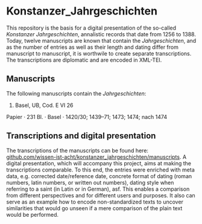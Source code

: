 # Konstanzer_Jahrgeschichten

This repository is the basis for a digital presentation of the so-called *Konstanzer Jahrgeschichten*, annalistic records that date from 1256 to 1388. 
Today, twelve manuscripts are known that contain the *Jahrgeschichten*, and as the number of entries as well as their length and dating differ from manuscript to manuscript, it is worthwile to create separate transcriptions.
The transcriptions are diplomatic and are encoded in XML-TEI.

## Manuscripts

The following manuscripts contain the *Jahrgeschichten*:

1. Basel, UB, Cod. E VI 26

 Papier · 231 Bl. · Basel · 1420/30; 1439–71; 1473; 1474; nach 1474

## Transcriptions and digital presentation

The transcriptions of the manuscripts can be found here: [github.com/wissen-ist-acht/konstanzer_jahrgeschichten/manuscripts](https://github.com/wissen-ist-acht/Konstanzer_Jahrgeschichten/tree/main/manuscripts).
A digital presentation, which will accompany this project, aims at making the transcriptions comparable.
To this end, the entries were enriched with meta data, e.g. corrected date/reference date, concrete format of dating (roman numbers, latin numbers, or written out numbers), dating style when referring to a saint (in Latin or in German), asf. 
This enables a comparison from different perspectives and for different users and purposes. 
It also can serve as an example how to encode non-standardized texts to uncover similarities that would go unseen if a mere comparison of the plain text would be performed.